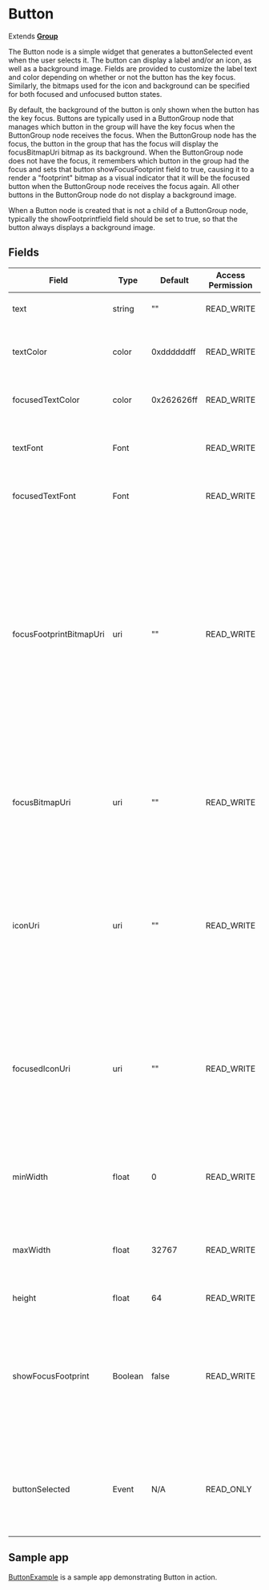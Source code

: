 Button
======

Extends [**Group**](/docs/references/scenegraph/layout-group-nodes/group.md "**Group**")

The Button node is a simple widget that generates a buttonSelected event when the user selects it. The button can display a label and/or an icon, as well as a background image. Fields are provided to customize the label text and color depending on whether or not the button has the key focus. Similarly, the bitmaps used for the icon and background can be specified for both focused and unfocused button states.

By default, the background of the button is only shown when the button has the key focus. Buttons are typically used in a ButtonGroup node that manages which button in the group will have the key focus when the ButtonGroup node receives the focus. When the ButtonGroup node has the focus, the button in the group that has the focus will display the focusBitmapUri bitmap as its background. When the ButtonGroup node does not have the focus, it remembers which button in the group had the focus and sets that button showFocusFootprint field to true, causing it to a render a "footprint" bitmap as a visual indicator that it will be the focused button when the ButtonGroup node receives the focus again. All other buttons in the ButtonGroup node do not display a background image.

When a Button node is created that is not a child of a ButtonGroup node, typically the showFootprintfield field should be set to true, so that the button always displays a background image.

Fields
------

| Field | Type | Default | Access Permission | Description |
| --- | --- | --- | --- | --- |
| text | string | ""  | READ\_WRITE | Specifies the text to be displayed as the button label |
| textColor | color | 0xddddddff | READ\_WRITE | Specifies the color of the button label when the button does not have the key focus |
| focusedTextColor | color | 0x262626ff | READ\_WRITE | Specifies the color of the button label when the button has the key focus |
| textFont | Font |     | READ\_WRITE | Specifies the font of the button label when the button does not have the key focus |
| focusedTextFont | Font |     | READ\_WRITE | Specifies the font of the button label when the button has the key focus |
| focusFootprintBitmapUri | uri | ""  | READ\_WRITE | Specifies the button focus "footprint" bitmap file to display when the button does not have key focus. Only set this field to specify a custom bitmap that differs in appearance from the default bitmap. By default the "footprint" bitmap is not displayed when the button does not have the key focus. To display the background when the button is unfocused, the showFocusFootprint field must be set to true |
| focusBitmapUri | uri | ""  | READ\_WRITE | Specifies the button background bitmap file to display when the button has the key focus. Only set this field to specify a custom bitmap that differs in appearance from the default bitmap |
| iconUri | uri | ""  | READ\_WRITE | Specifies a bitmap file for the button icon when the button does not have the key focus. Only set this field to specify a custom bitmap that differs in appearance from the default bitmap. For a button with no icon, set this field to an empty string (iconUri="") |
| focusedIconUri | uri | ""  | READ\_WRITE | Specifies a bitmap file for the button icon when the button has the key focus. Only set this field to specify a custom bitmap that differs in appearance from the default bitmap. For a button with no icon, set this field to an empty string (iconUri="") |
| minWidth | float | 0   | READ\_WRITE | Specifies the minimum width of the button. The minWidth field must be less than or equal to the maxWidth field |
| maxWidth | float | 32767 | READ\_WRITE | Specifies the maximum width of the button. The maxWidth field must be greater than or equal to the minWidth field |
| height | float | 64  | READ\_WRITE | Specifies the height of the button |
| showFocusFootprint | Boolean | false | READ\_WRITE | Controls whether the focus "footprint" bitmap is displayed when the button does not have the key focus. Since the default value of the showFocusFootprint field is false, the "footprint" bitmap is not displayed by default |
| buttonSelected | Event | N/A | READ\_ONLY | The buttonSelected field is set whenever the button is selected. The field should be used to call observer callback functions when the button is selected |

Sample app
----------

[ButtonExample](https://github.com/rokudev/samples/tree/master/ux%20components/widgets/ButtonExample) is a sample app demonstrating Button in action.